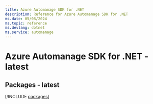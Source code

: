 ```yaml
---
title: Azure Automanage SDK for .NET
description: Reference for Azure Automanage SDK for .NET
ms.date: 05/08/2024
ms.topic: reference
ms.devlang: dotnet
ms.service: automanage
---
```

# Azure Automanage SDK for .NET - latest
## Packages - latest
[!INCLUDE [packages](automanage-index.md)]
